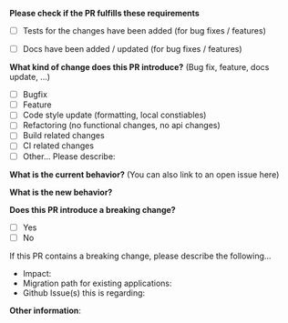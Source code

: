 **Please check if the PR fulfills these requirements**
- [ ] Tests for the changes have been added (for bug fixes / features)
- [ ] Docs have been added / updated (for bug fixes / features)


**What kind of change does this PR introduce?** (Bug fix, feature, docs update, ...)
- [ ] Bugfix
- [ ] Feature
- [ ] Code style update (formatting, local constiables)
- [ ] Refactoring (no functional changes, no api changes)
- [ ] Build related changes
- [ ] CI related changes
- [ ] Other... Please describe:

**What is the current behavior?** (You can also link to an open issue here)



**What is the new behavior?**



**Does this PR introduce a breaking change?**
- [ ] Yes
- [ ] No

If this PR contains a breaking change, please describe the following... 

* Impact:
* Migration path for existing applications: 
* Github Issue(s) this is regarding:


**Other information**: